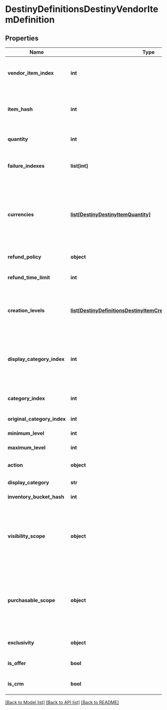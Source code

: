 # DestinyDefinitionsDestinyVendorItemDefinition

## Properties
Name | Type | Description | Notes
------------ | ------------- | ------------- | -------------
**vendor_item_index** | **int** | The index into the DestinyVendorDefinition.saleList. This is what we use to refer to items being sold throughout live and definition data. | [optional] 
**item_hash** | **int** | The hash identifier of the item being sold (DestinyInventoryItemDefinition).  Note that a vendor can sell the same item in multiple ways, so don&#39;t assume that itemHash is a unique identifier for this entity. | [optional] 
**quantity** | **int** | The amount you will recieve of the item described in itemHash if you make the purchase. | [optional] 
**failure_indexes** | **list[int]** | An list of indexes into the DestinyVendorDefinition.failureStrings array, indicating the possible failure strings that can be relevant for this item. | [optional] 
**currencies** | [**list[DestinyDestinyItemQuantity]**](DestinyDestinyItemQuantity.md) | This is a pre-compiled aggregation of item value and priceOverrideList, so that we have one place to check for what the purchaser must pay for the item. Use this instead of trying to piece together the price separately.  JUST KIDDING HA this never got populated, who&#39;s the idiot now? Hint: Me. Now they&#39;ll actually be populated [amola, 2017-11-12] | [optional] 
**refund_policy** | **object** | If this item can be refunded, this is the policy for what will be refundd, how, and in what time period. | [optional] 
**refund_time_limit** | **int** | The amount of time before refundability of the newly purchased item will expire. | [optional] 
**creation_levels** | [**list[DestinyDefinitionsDestinyItemCreationEntryLevelDefinition]**](DestinyDefinitionsDestinyItemCreationEntryLevelDefinition.md) | The Default level at which the item will spawn. Almost always driven by an adjusto these days. Ideally should be singular. It&#39;s a long story how this ended up as a list, but there is always either going to be 0:1 of these entities. | [optional] 
**display_category_index** | **int** | This is an index specifically into the display category, as opposed to the server-side Categories (which do not need to match or pair with each other in any way: server side categories are really just structures for common validation. Display Category will let us more easily categorize items visually) | [optional] 
**category_index** | **int** | The index into the DestinyVendorDefinition.categories array, so you can find the category associated with this item. | [optional] 
**original_category_index** | **int** | Same as above, but for the original category indexes. | [optional] 
**minimum_level** | **int** | The minimum character level at which this item is available for sale. | [optional] 
**maximum_level** | **int** | The maximum character level at which this item is available for sale. | [optional] 
**action** | **object** | The action to be performed when purchasing the item, if it&#39;s not just \&quot;buy\&quot;. | [optional] 
**display_category** | **str** | The string identifier for the category selling this item. | [optional] 
**inventory_bucket_hash** | **int** | The inventory bucket into which this item will be placed upon purchase. | [optional] 
**visibility_scope** | **object** | The most restrictive scope that determines whether the item is available in the Vendor&#39;s inventory. See DestinyGatingScope&#39;s documentation for more information.  This can be determined by Unlock gating, or by whether or not the item has purchase level requirements (minimumLevel and maximumLevel properties). | [optional] 
**purchasable_scope** | **object** | Similar to visibilityScope, it represents the most restrictive scope that determines whether the item can be purchased. It will at least be as restrictive as visibilityScope, but could be more restrictive if the item has additional purchase requirements beyond whether it is merely visible or not.  See DestinyGatingScope&#39;s documentation for more information. | [optional] 
**exclusivity** | **object** | If this item can only be purchased by a given platform, this indicates the platform to which it is restricted. | [optional] 
**is_offer** | **bool** | If this sale can only be performed as the result of an offer check, this is true. | [optional] 
**is_crm** | **bool** | If this sale can only be performed as the result of receiving a CRM offer, this is true. | [optional] 

[[Back to Model list]](../README.md#documentation-for-models) [[Back to API list]](../README.md#documentation-for-api-endpoints) [[Back to README]](../README.md)


